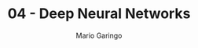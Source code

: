 ---
title:  04 - Deep Neural Networks
author:     Mario Garingo
keywords: deepLearningSpecialization, nndl
summary: Understand the key computations underlying deep learning, use them to build and train deep neural networks, and apply it to computer vision.
category: coursera
type: notes
sidebar: coursera_sidebar
---